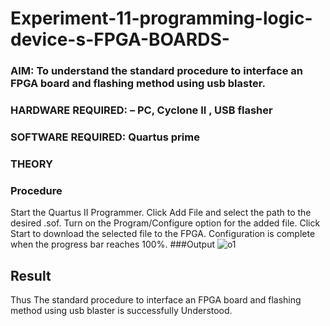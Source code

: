# Experiment-11-programming-logic-device-s-FPGA-BOARDS-
 ### AIM: To understand the standard procedure to interface an FPGA board and flashing method using usb blaster.
### HARDWARE REQUIRED:  – PC, Cyclone II , USB flasher
### SOFTWARE REQUIRED:   Quartus prime
### THEORY 

### Procedure 
Start the Quartus II Programmer.
Click Add File and select the path to the desired .sof.
Turn on the Program/Configure option for the added file.
Click Start to download the selected file to the FPGA. Configuration is complete when the progress bar reaches 100%.
 ###Output
![o1](https://user-images.githubusercontent.com/94508142/203778036-10b38940-b0a5-4ff5-a7df-ab8b2726e715.jpeg)

## Result
Thus The standard procedure to interface an FPGA board and flashing method using usb blaster is successfully Understood.
